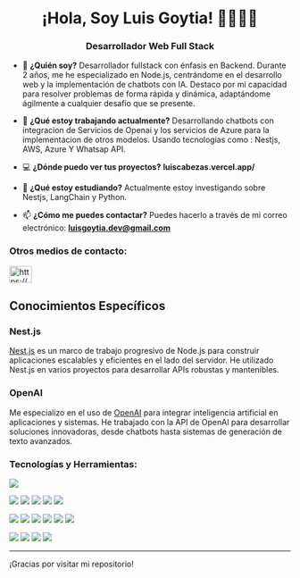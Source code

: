 <!--<img src="./assets/nanoDev.png"/>-->

<h1 align="center">¡Hola, Soy Luis Goytia! 👋👨🏽‍💻</h1>
<h3 align="center">Desarrollador Web Full Stack</h3>

- 💬 **¿Quién soy?** Desarrollador fullstack con énfasis
en Backend. Durante 2 años, me he
especializado en Node.js,
centrándome en el desarrollo web y
la implementación de chatbots con
IA. Destaco por mi capacidad para
resolver problemas de forma rápida
y dinámica, adaptándome
ágilmente a cualquier desafío que
se presente.


- 🤖 **¿Qué estoy trabajando actualmente?** Desarrollando chatbots con integracion de Servicios de Openai y los servicios de Azure para la implementacion de otros modelos.
Usando tecnologias como : Nestjs, AWS, Azure Y Whatsap API.

- 💻 **¿Dónde puedo ver tus proyectos?**   **luiscabezas.vercel.app/** 

- 🌱 **¿Qué estoy estudiando?** Actualmente estoy investigando sobre Nestjs, LangChain y Python.

- 📫 **¿Cómo me puedes contactar?** Puedes hacerlo a través de mi correo electrónico: **luisgoytia.dev@gmail.com** 
<h3 align="left">Otros medios de contacto: </h3>
<p align="left">
<a href="https://www.linkedin.com/in/luis-goytia/" target="__blank"><img align="center" src="https://raw.githubusercontent.com/rahuldkjain/github-profile-readme-generator/master/src/images/icons/Social/linked-in-alt.svg" alt="https://www.linkedin.com/in/enzods/" height="30" width="40" /></a>
</p>


## Conocimientos Específicos

### Nest.js

[Nest.js](https://nestjs.com/) es un marco de trabajo progresivo de Node.js para construir aplicaciones escalables y eficientes en el lado del servidor. He utilizado Nest.js en varios proyectos para desarrollar APIs robustas y mantenibles.

### OpenAI

Me especializo en el uso de [OpenAI](https://openai.com/) para integrar inteligencia artificial en aplicaciones y sistemas. He trabajado con la API de OpenAI para desarrollar soluciones innovadoras, desde chatbots hasta sistemas de generación de texto avanzados.


<h3 align="left">Tecnologías y Herramientas:</h3>

<img src= 'https://img.shields.io/badge/-VS%20Code-blue?logo=visualstudio'>

<img src="https://img.shields.io/badge/-JavaScript-eed718?style=flat&logo=javascript&logoColor=ffffff"> <img src = "https://img.shields.io/badge/-HTML5-E34F26?style=flat&logo=html5&logoColor=white"> <img src = "https://img.shields.io/badge/-CSS3-1572B6?style=flat&logo=css3&logoColor=white"> <img src="https://img.shields.io/badge/-React-000000?style=flat&logo=react&logoColor=00c8ff">
<img src="https://img.shields.io/badge/-Redux-764ABC?style=flat&logo=redux&logoColor=white ">

<img src="https://img.shields.io/badge/-Express.js-787878?style=flat"> <img src="https://img.shields.io/badge/-Node.js-3C873A?style=flat&logo=Node.js&logoColor=white">
<img src="https://img.shields.io/badge/-PostgreSQL-31648C?style=flat&logo=postgresql&logoColor=FFFFFF"> <img src="https://img.shields.io/badge/-Sequelize-399AF3?style=flat&logo=sequelize&logoColor=FFFFFF"> <img src='https://img.shields.io/badge/-Mongoose-EA0D0D?logo=mongoose'> 
 <img src='https://img.shields.io/badge/-MongoDB-11A513?logo=mongodb&logoColor=FFF'>

<img src='https://img.shields.io/badge/-Github-000?logo=github'> <img src='https://img.shields.io/badge/-Git-orange?logo=git&logoColor=ffffff'> <img src='https://img.shields.io/badge/-Railway-561651?logo=railway&logoColor=ffffff'> <img src='https://img.shields.io/badge/-Vercel-1E1B1D?logo=vercel'>

---

¡Gracias por visitar mi repositorio!

